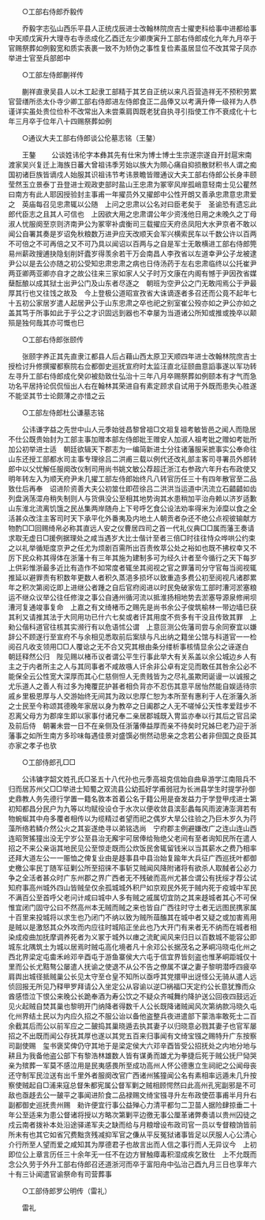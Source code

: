 <!-- { "loadSidebar": true } -->

　　○工部右侍郎乔毅传 

　　乔毅字志弘山西乐平县人正统戊辰进士改翰林院庶吉士擢吏科给事中进都给事中天顺戊寅升大理寺右寺丞成化乙酉迁左少卿庚寅升工部右侍郎成化九年九月卒于官赐祭葬如例毅宽和质实表裹一致不为矫伪之事性复俭素虽居显位不改其常子凤亦举进士官至兵部郎中 

　　○工部左侍郎蒯祥传 

　　蒯祥直隶吴县人以木工起隶工部精于其艺自正统以来凡百营造祥无不预积劳累官营缮所丞太仆寺少卿工部右侍郎进左侍郎食正二品俸又以考满升俸一级祥为人恭谨详实虽处贵位俭朴不改常出入未尝乘肩舆既老犹自执寻引指使工作不衰成化十七年三月卒于位年八十四赐祭葬如例 

　　○通议大夫工部右侍郎谈公伦墓志铭（王鏊） 

　　王鏊 
　　公谈姓讳伦字本彝其先有仕宋为博士博士生宗遂宗遂自开封扈宋南渡家吴兴复迁上海族日蕃大曾祖讳季芳始以族大为賏心痛自抑损散财积书人谓之痴　国初诸巨族皆谪戍人始服其识祖讳节考讳景瞻皆赠通议大夫工部右侍郎公长身丰颐莹然玉立景泰丁丑登进士观政吏部时盐山王忠肃为冢宰风岸孤峭意轻南士见公瞿然曰南方有此人耶因授验封主事甫一年擢员外又擢郎中公性开朗又善承忠肃意忠肃爱之　英庙每召见忠肃辄以公随　上问之忠肃以公名对曰臣老矣于　圣谕恐有遗忘此郎代臣志之且其人可信也　上因欲大用之忠肃谓公年少资浅他日用之未晚久之丁母淑人忧服阕至京则济南尹公为冢宰补虞衡司三载擢应天府丞凤阳大水尹京者不敢以闻公自署其奏是岁诏免秋粮数万进尹应天改顺天会军兴横索民车以千数公许以百两不可倍之不可再倍之又不可乃具以闻诏以百两与之自是军士无敢横进工部右侍郎筦易州薪政搜逋抉隐刬削奸蠹岁得羡余若干万会南昌人李孜省以左道幸尹公子龙被逮尹公以是去公亦随之初公受知忠肃忠肃之病也日侍汤药于左右忠肃临终以公托崔尹两亚卿两亚卿亦自才之故公往来三家如家人父子时万文康在内阁有憾于尹因孜省媒蘖酝酿以成其狱士出尹公门及山东者尽逐之　朝班为空尹公之门无敢闯焉公于尹最厚其行也又往饯之故及　今上登极公道昭宣孜省大诛谪逐者多召还而公竟不起年七十五初公家居岁遣人起居尹公于山东忠肃之卒也祀之别室崔公殁亦如之尹公亦如之盖其笃于所事如此于乎公之才识固远到器也不幸屡为当道诸公所知或推或挽卒以颠殒是独何哉其亦可慨也巳 

　　○工部右侍郎张颐传 

　　张颐字养正其先直隶江都县人后占藉山西太原卫天顺四年进士改翰林院庶吉士授检讨升修撰擢都察院右佥都御史巡抚宣府时太监汪直北征颐曲意謟事遂以军功转左寻升工部右侍郎成化癸卯被劾致仕弘治十三年八月卒赐祭葬如例颐本有才气而急功名平居持论侃侃恒出人右在翰林其荣进自有素定顾求自试用于外既而患失心胜遂不能坚其节士论颇薄之亦惜之云 

　　○工部左侍郎杜公谦墓志铭 

　　公讳谦字益之先世中山人元季始徙昌黎曾祖□文祖复祖考敏皆邑之闻人而隐居不仕公既贵始封为工部主事加赠本部左侍郎妣王赠安人加淑人祖考妣之赠如考妣所加公初举进士适　朝廷欲辑天下郡志为一编简新进士分往诸藩服采摭事实公奉命往山东还授工部都水司主事专理徐吕二洪甫三载以例代还改礼部主客司寻署员外郎转郎中以父忧解任服阕改仪制司用尚书姚文敏公荐超迁浙江右参政六年升右布政使又明年转左入为顺天府尹未几擢工部左侍郎始终凡八转官历任三十有四年散官至二品致仕后再奉　诏进阶资善大夫公初筮仕即莅徐吕二洪洪当运道中汛流立石齰齰如齿列盘涡荡潀舟稍失制则人与货俱没公至相其地势询其水患稍加平治舟赖以济岁适歉山东淮北流离饥饿之民丛集两岸随舟上下号呼乞食公设法劝率得米为淖糜以食之全活甚众改注主客司时天下承平化外番夷及内地土人朝贡者杂还不绝公点视彼输献方物酌□□回赐绮帛必称其直远人安之仪曹居四司之首一代礼仪典□□属而藩王奏请求取无虚日□援例据理处之咸当遇岁大比士偕计至者三倍□时往往恃众哗哄公约束之以礼举循矩度京尹之任尤为烦剧百需所出百责攸萃公处之裕如也既不拂权幸又不厉下民众称其得体在浙藩十有三年其施为建制多可为经久计者至今循行之天下每岁上供彩惟浙最多近比有造作不如常度者辄坐其阅视之官之罪藩司分守官每当阅视辄推延以避罪责有积数年更数人者积久蒸浥多损坏以致重造多费公初至阅视凡诸郡累年之积次第阅讫即上进继公者踵之自后官府阅进以时民免破家佐工部时漕河淤塞粮运不继众议举公往任修浚之事公自通州循河流以抵淮扬相地势去淤塞导源泉修闸坝漕河复通竣事复命　上嘉之有文绮楮币之赐先是尚书余公子俊筑榆林一带边墙巳获其利又请推其法于大同用功已什六七矣或者讦其用度不赀多有干没且传致其罪　上勑公偕科道官往核其实濒行有以危语怵公谓　上意叵测公佐藩司尝与余同寮宜以嫌辞公不顾遂行至宣府不与余相见悉取前后案牍与凡出纳之籍坐公馆与科道官一一检阅召凡收支领用□□人覆谂之无不合又究其根由条分缕析事核情显余公之诬遂白　朝廷释然公归　陛见赐以楮币议者谓公平生行事此举大有关系盖以余公城边乡人有主之于内者所主之人与其同事者不咸故嗾人讦余非公卓有定见而敢任其咎余公必不能保全云公性宽大深厚而其心仁慈侧怛人无贵贱皆为之尽礼虽欺罔诞谩一以诚报之尤乐道人之善人有过多为掩覆芘护甚者相负背亦不忍伤其意平居怡然能自娱适待宗戚乡里极恩厚与人交游始终无间其为政以忠厚仁恕为本所至有惠利于人在浙藩久浙之士民至今称颂其德晚年家居以身为教卒之日阖郡之人无不嗟悼公天性孝爱跬步不忍离父母方为郡庠生即以家事付诸兄奉二亲居郡城既入冑监亦奉以行其后之官吕梁及前后侍　朝署未尝一日不在亲侧及任浙藩俸益厚而亲不待矣时兄姊巳老乃迎于浙藩事之如所生南方多珍味每遇佳景对盛馔必恻然动思亲之念若公者非但国之良臣其亦家之孝子也欤 

　　○工部侍郎孔□□ 

　　公讳镛字韶文姓孔氏□圣五十八代孙也元季高祖克信始自曲阜游学江南阻兵不归而居苏州父□□举进士知蜀之双流县公幼孤好学甫弱冠为长洲县学生时提学孙御史鼎教人务先德行学置一籍名敦本首着公名于籍公用是奋发益力于学登甲戌进士第初知都昌分民户为九等以均赋役设仓于水次以便收敛县滨彭蠡每风雨波涛澎湃若有物蜿蜒其中舟多覆者相传以为缆精过者望而祀之偶岁大旱公往验之乃巨木岁久为荇藻所络若鳞介然公火之其妄遂绝寻以弟铭选尚　宁府郡主例避嫌改广之连山连山西连昭贺猺獞出没无宁岁公至县治无廨宇可居俸给殆绝父老间有至者询知民所在遣人招之不来公亲诣其地民见公至惊走既而公炊饭民舍辄留钱米以当其薪水之费乃相率还拜大道左公一一赈恤之俾复业由是趍事县中县治始复踰年大兵征广西巡抚叶都御史檄公率民丁随军征剿公所至招徕不事斩艾贼闻风降附诸将有欲杀人取馘者公必力争之全活者甚众时广东州郡之界广西者无不残破而高州尤甚佥谓公有抚绥才荐公试知府事高州城外四山皆贼垒仅余孤城城外积尸如京观民外死于贼内死于疫城中军民不满百公至首呼父老问计咸曰城中人多有贼之戚属切宜防之其来趍城者其心不可保惟宜闭门固守公曰不然高州本无贼而贼之来也皆自广西往时守土者无远图民携家属十百里来投城将以求生也乃闭门不纳以致为贼所葅醢其在城中者又疑之或加害焉用是贼以是激怒其众外攻而内应往时城陷正坐此也乃大开门有来者无不纳而在城者相染成疫曲加抚摩调养死者为义冢于城外以瘗之流甿闻风来归日以百数城不能容公即城东北隅筑土为城以居焉时贼屯高化境者凡十余邓公长据茂名之茅峒冯晓屯化州之西北界梁定屯畬禾岭邓辛酉屯于游鱼寨侯大六屯于信宜界皆刻盗也惟茅峒距城仅十里而公长尤黠骜公屡遣人抚谕之使退不从公不告之僚属不谋之妻子黎明潜呼四疲卒肩舆出城径抵贼巢公长见太守至仓皇不知所以亟呼其党擐甲出迓怪公无骑从遣人远侦回报无所见乃释甲罗拜请公入坐定公从容谕以逆□祸福□天定约公长意犹豫而众酋感悟泣下恨公来晚公长跪奉酒为寿公饮之不疑众齐喊舞约降护送公回夜四鼓远近见火起贼自焚其巢也黎明开门纳降者得数千人公长既降诸贼闻风次第纳款冯晓久屯化州界结土民以为内应久招之不服公诒以备他盗整兵夜进遣部下蒙浩率敢死士二百余截其后而公以前军应之二皷捣其巢晓遁去执其妻子以归晓意必戮其妻子也官军屡招之不出既而闻公存抚其厚也遂以其党五百来归事闻有文绮宝镪之赐特升广东按察司副使赐　玺书褒奖俾仍守其地于是梁定侯大六邓辛酉皆受公招抚处之内地分地与耕且为我备他盗公部下有黎浩林雄数人皆有谋勇而雄尤为拳捷后死于贼公抚尸恸哭亲为殡葬一军莫不感泣用是民夷感畏所至成功高州人怀公德惠立生祠祀之公闻母丧还守制军民泣送有出千里外者服阕改官广西诸州猺獞闻公名有素相率远遁未几升按察使贼起自□浦来寇总督朱都宪属公督军剿之贼相顾愕然曰此高州孔宪副邪是不可敌也亟趍去公一皷平之事闻进阶食二品禄赐文绮宝镪寻升左布政使莅事甫半月升右副都御史巡抚贵州赐　勑许便宜行事公益殚心力清平都匀二卫苗人据险肆掠垂二十年公至适来为患公督诸将授以方略次第剿平边徼无事公厘革诸弊奏请以贵州囚徒之戍云南者拨补本处沿途驿递军夫之缺而给与月粮增设布政司官一员以专督粮饷皆前所未有也其它如省冗费黜贪残减抑军官之傔从平反冤狱诸事皆足以厌服人心公清心介行所至人望而爱之咸知其为厚德君子也故言出而人信之事行而人无异议今　上初即位公上章言历任三十余年无一任不在边方冒触瘴毒积湿成疾乞致仕　上不允既而念公久劳于外升工部右侍郎召还道浙河而卒于富阳舟中弘治己酉九月三日也享年六十有三讣闻遣官谕祭命有司营葬事 

　　○工部侍郎罗公明传（雷礼） 

　　雷礼 

